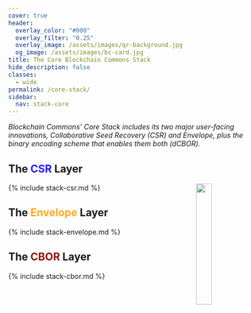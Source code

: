 ```yaml
---
cover: true
header:
  overlay_color: "#000"
  overlay_filter: "0.25"
  overlay_image: /assets/images/qr-background.jpg
  og_image: /assets/images/bc-card.jpg
title: The Core Blockchain Commons Stack
hide_description: false
classes:
  - wide
permalink: /core-stack/
sidebar:
  nav: stack-core
---
```


_Blockchain Commons' Core Stack includes its two major user-facing innovations, Collaborative Seed Recovery (CSR) and Envelope, plus the binary encoding scheme that enables them both (dCBOR)._

## The <font color="#221dff">CSR</font> Layer

<a href="/"><img src="https://developer.blockchaincommons.com/assets/images/bc-stack-core.png" style="float: right; margin-left: 20px;" width="25%"></a>

{% include stack-csr.md %}

## The <font color="#ffac1c">Envelope</font> Layer

{% include stack-envelope.md %}

## The <font color="#8f1402">CBOR</font> Layer

{% include stack-cbor.md %}
